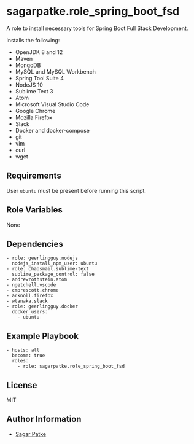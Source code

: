 sagarpatke.role_spring_boot_fsd
=========

A role to install necessary tools for Spring Boot Full Stack Development.

Installs the following:
- OpenJDK 8 and 12
- Maven
- MongoDB
- MySQL and MySQL Workbench
- Spring Tool Suite 4
- NodeJS 10
- Sublime Text 3
- Atom
- Microsoft Visual Studio Code
- Google Chrome
- Mozilla Firefox
- Slack
- Docker and docker-compose
- git
- vim
- curl
- wget

Requirements
------------

User `ubuntu` must be present before running this script.

Role Variables
--------------

None

Dependencies
------------
```
- role: geerlingguy.nodejs
  nodejs_install_npm_user: ubuntu
- role: chaosmail.sublime-text
  sublime_package_control: false
- andrewrothstein.atom
- ngetchell.vscode
- cmprescott.chrome
- arknoll.firefox
- wtanaka.slack
- role: geerlingguy.docker
  docker_users:
    - ubuntu
```

Example Playbook
----------------

```
- hosts: all
  become: true
  roles:
    - role: sagarpatke.role_spring_boot_fsd
```


License
-------

MIT

Author Information
------------------

- [Sagar Patke](https://github.com/sagarpatkeatl)
